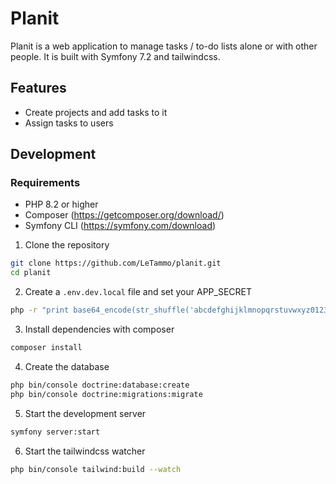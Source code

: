 # Planit

Planit is a web application to manage tasks / to-do lists
alone or with other people.
It is built with Symfony 7.2 and tailwindcss.

## Features

- Create projects and add tasks to it
- Assign tasks to users

## Development

### Requirements

- PHP 8.2 or higher
- Composer (https://getcomposer.org/download/)
- Symfony CLI (https://symfony.com/download)

1. Clone the repository

```bash
git clone https://github.com/LeTammo/planit.git
cd planit
```

2. Create a `.env.dev.local` file and set your APP_SECRET

```bash
php -r "print base64_encode(str_shuffle('abcdefghijklmnopqrstuvwxyz0123456789'));"```
```

3. Install dependencies with composer

```bash
composer install
```

4. Create the database

```bash
php bin/console doctrine:database:create
php bin/console doctrine:migrations:migrate
```

5. Start the development server

```bash
symfony server:start
```

6. Start the tailwindcss watcher

```bash
php bin/console tailwind:build --watch
```